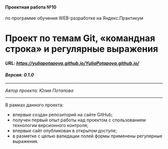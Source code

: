 ﻿#### Проектная работа №10
по программе обучения WEB-разработке на Яндекс.Практикум

# Проект по темам Git, «командная строка» и регулярные выражения
#### ***URL: <https://yuliapotapova.github.io/YuliaPotapova.github.io/>***
#### ***Версия: 0.1.0***

***
*Автор проекта: Юлия Потапова*
***

В рамках данного проекта:
* впервые создан репозиторий на сайте GitHub;
* получен первый опыт работы над проектом с спользованием технологии версионного контроля;
* впервые сайт опубликован в открытом доступе;
* в разметке с целью валидации полей формы применены регулярные выражения.
